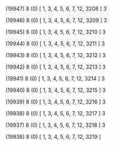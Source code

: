 (19947) 8 (0) [ 1, 3, 4, 5, 6, 7, 12, 3208 ] 3 


(19946) 8 (0) [ 1, 3, 4, 5, 6, 7, 12, 3209 ] 3 


(19945) 8 (0) [ 1, 3, 4, 5, 6, 7, 12, 3210 ] 3 


(19944) 8 (0) [ 1, 3, 4, 5, 6, 7, 12, 3211 ] 3 


(19943) 8 (0) [ 1, 3, 4, 5, 6, 7, 12, 3212 ] 3 


(19942) 8 (0) [ 1, 3, 4, 5, 6, 7, 12, 3213 ] 3 


(19941) 8 (0) [ 1, 3, 4, 5, 6, 7, 12, 3214 ] 3 


(19940) 8 (0) [ 1, 3, 4, 5, 6, 7, 12, 3215 ] 3 


(19939) 8 (0) [ 1, 3, 4, 5, 6, 7, 12, 3216 ] 3 


(19938) 8 (0) [ 1, 3, 4, 5, 6, 7, 12, 3217 ] 3 


(19937) 8 (0) [ 1, 3, 4, 5, 6, 7, 12, 3218 ] 3 


(19936) 8 (0) [ 1, 3, 4, 5, 6, 7, 12, 3219 ]  

